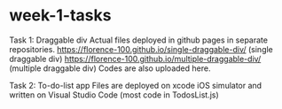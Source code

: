# week-1-tasks

Task 1: Draggable div 
Actual files deployed in github pages in separate repositories. 
https://florence-100.github.io/single-draggable-div/ (single draggable div)
https://florence-100.github.io/multiple-draggable-div/ (multiple draggable div)
Codes are also uploaded here. 

Task 2: To-do-list app 
Files are deployed on xcode iOS simulator and written on Visual Studio Code (most code in TodosList.js)
